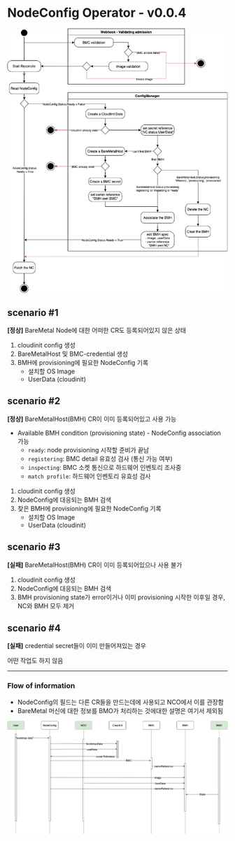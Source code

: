 # NodeConfig Operator - v0.0.4
![NodeConfig Operator Activity Diagram](figures/activity_diagram_v0.0.4.png)

## scenario #1 
**[정상]** BareMetal Node에 대한 어떠한 CR도 등록되어있지 않은 상태 

1. cloudinit config 생성
2. BareMetalHost 및 BMC-credential 생성
3. BMH에 provisioning에 필요한 NodeConfig 기록
    - 설치할 OS Image
    - UserData (cloudinit)

## scenario #2 
**[정상]** BareMetalHost(BMH) CR이 이미 등록되어있고 사용 가능
* Available BMH condition (provisioning state) - NodeConfig association 가능
  * `ready`: node provisioning 시작할 준비가 끝남
  * `registering`: BMC detail 유효성 검사 (통신 가능 여부)
  * `inspecting`: BMC 소켓 통신으로 하드웨어 인벤토리 조사중
  * `match profile`: 하드웨어 인벤토리 유효성 검사

1. cloudinit config 생성
2. NodeConfig에 대응되는 BMH 검색
3. 찾은 BMH에 provisioning에 필요한 NodeConfig 기록
    - 설치할 OS Image
    - UserData (cloudinit)


## scenario #3 
**[실패]** BareMetalHost(BMH) CR이 이미 등록되어있으나 사용 불가

1. cloudinit config 생성
2. NodeConfig에 대응되는 BMH 검색
3. BMH provisioning state가 error이거나 이미 provisioning 시작한 이후일 경우, NC와 BMH 모두 제거

## scenario #4
**[실패]** credential secret들이 이미 만들어져있는 경우

  어떤 작업도 하지 않음
  
---
### Flow of information
- NodeConfig의 필드는 다른 CR들을 만드는데에 사용되고 NCO에서 이를 관장함
- BareMetal 머신에 대한 정보를 BMO가 처리하는 것에대한 설명은 여기서 제외됨

![NodeConfig Operator Sequence Diagram](figures/nco_sequence_diagram.png)
